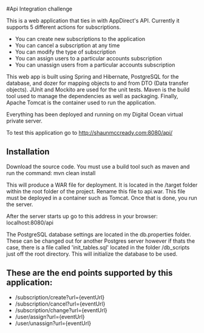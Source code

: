 #Api Integration challenge

This is a web application that ties in with AppDirect's API.
Currently it supports 5 different actions for subscriptions.

 * You can create new subscriptions to the application
 * You can cancel a subscription at any time
 * You can modify the type of subscription
 * You can assign users to a particular accounts subscription
 * You can unassign users from a particular accounts subscription


This web app is built using Spring and Hibernate, PostgreSQL for the database, and dozer for mapping objects to and from DTO (Data transfer objects).
JUnit and Mockito are used for the unit tests. Maven is the build tool used to manage the dependencies as well as packaging.
Finally, Apache Tomcat is the container used to run the application.

Everything has been deployed and running on my Digital Ocean virtual private server.

To test this application go to http://shaunmccready.com:8080/api/


## Installation

Download the source code. You must use a build tool such as maven and run the command:
    mvn clean install

This will produce a WAR file for deployment. It is located in the /target folder within the root folder of the project. Rename this file to api.war.
This file must be deployed in a container such as Tomcat.  Once that is done, you run the server.

After the server starts up go to this address in your browser:
    localhost:8080/api


The PostgreSQL database settings are located in the db.properties folder. These can be changed out for another Postgres server however if thats the case,
there is a file called 'init_tables.sql' located in the folder /db_scripts just off the root directory. This will initialize the database to be used.


## These are the end points supported by this application:

* /subscription/create?url={eventUrl}
* /subscription/cancel?url={eventUrl}
* /subscription/change?url={eventUrl}
* /user/assign?url={eventUrl}
* /user/unassign?url={eventUrl}





